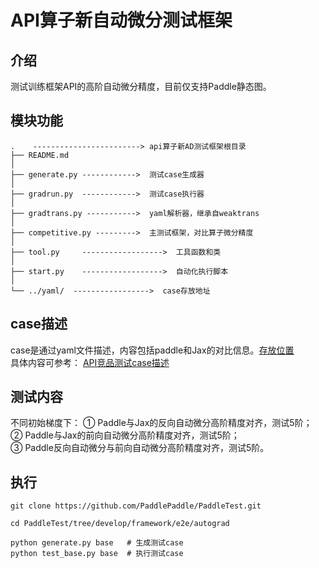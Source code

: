 # API算子新自动微分测试框架
## 介绍
测试训练框架API的高阶自动微分精度，目前仅支持Paddle静态图。

## 模块功能
```
.    ------------------------> api算子新AD测试框架根目录
├── README.md
│
├── generate.py ------------>  测试case生成器
│
├── gradrun.py  ------------>  测试case执行器
│
├── gradtrans.py ----------->  yaml解析器，继承自weaktrans
│
├── competitive.py --------->  主测试框架，对比算子微分精度
│
├── tool.py     ------------------>  工具函数和类
│
├── start.py    ------------------>  自动化执行脚本
│
└── ../yaml/  ----------------->  case存放地址
```

## case描述
case是通过yaml文件描述，内容包括paddle和Jax的对比信息。[存放位置](https://github.com/PaddlePaddle/PaddleTest/tree/develop/framework/e2e/yaml) <br>
具体内容可参考： [API竞品测试case描述](https://github.com/PaddlePaddle/PaddleTest/tree/develop/framework/e2e/competitor#case%E6%8F%8F%E8%BF%B0)

## 测试内容
不同初始梯度下：
① Paddle与Jax的反向自动微分高阶精度对齐，测试5阶；<br>
② Paddle与Jax的前向自动微分高阶精度对齐，测试5阶；<br>
③ Paddle反向自动微分与前向自动微分高阶精度对齐，测试5阶。
## 执行

```
git clone https://github.com/PaddlePaddle/PaddleTest.git

cd PaddleTest/tree/develop/framework/e2e/autograd

python generate.py base   # 生成测试case
python test_base.py base  # 执行测试case
```

